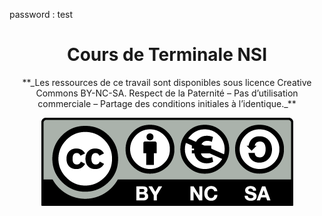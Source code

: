 password : test

# <center><div class = "titre1_index"> Cours de Terminale NSI</div></center>

<center>
**_Les ressources de ce travail sont disponibles sous licence Creative Commons BY-NC-SA.  
Respect de la Paternité – Pas d’utilisation commerciale – Partage des conditions initiales à l’identique._**

[![cc](./Images/licence_creative_commons.png)](https://creativecommons.org/licenses/by-nc-sa/4.0/deed.fr)	
</center>


